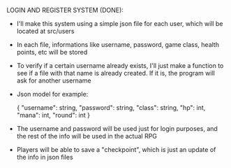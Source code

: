LOGIN AND REGISTER SYSTEM (DONE):
- I'll make this system using a simple json file for each user, which will be located at src/users
- In each file, informations like username, password, game class, health points, etc will be stored
- To verify if a certain username already exists, I'll just make a function to see if a file with that name is already created. If it is, the program will ask for another username
- Json model for example:

    {
        "username": string,
        "password": string,
        "class": string,
        "hp": int,
        "mana": int,
        "round": int
    }

- The username and password will be used just for login purposes, and the rest of the info will be used in the actual RPG
- Players will be able to save a "checkpoint", which is just an update of the info in json files